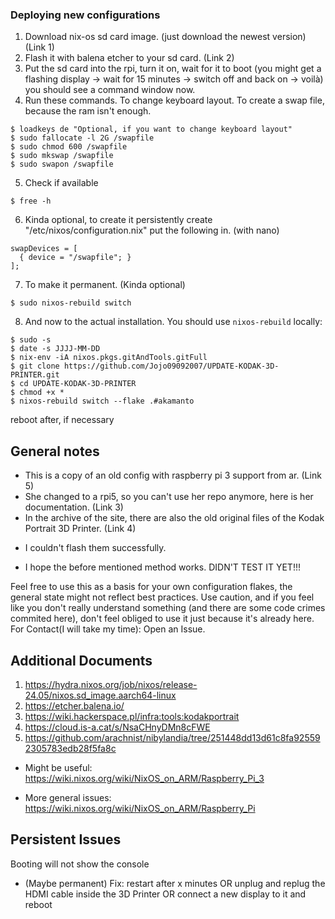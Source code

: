 ### Deploying new configurations
1. Download nix-os sd card image. (just download the newest version) (Link 1)
2. Flash it with balena etcher to your sd card. (Link 2)
3. Put the sd card into the rpi, turn it on, wait for it to boot (you might get a flashing display -> wait for 15 minutes -> switch off and back on -> voilà) you should see a command window now.
4. Run these commands. To change keyboard layout. To create a swap file, because the ram isn't enough. 
```
$ loadkeys de "Optional, if you want to change keyboard layout"
$ sudo fallocate -l 2G /swapfile
$ sudo chmod 600 /swapfile
$ sudo mkswap /swapfile
$ sudo swapon /swapfile
```
5. Check if available
```
$ free -h
```
6. Kinda optional, to create it persistently create "/etc/nixos/configuration.nix" put the following in. (with nano)
```
swapDevices = [
  { device = "/swapfile"; }
];
```
7. To make it permanent. (Kinda optional)
```
$ sudo nixos-rebuild switch
```
8. And now to the actual installation. You should use `nixos-rebuild` locally:
```
$ sudo -s
$ date -s JJJJ-MM-DD
$ nix-env -iA nixos.pkgs.gitAndTools.gitFull
$ git clone https://github.com/Jojo09092007/UPDATE-KODAK-3D-PRINTER.git
$ cd UPDATE-KODAK-3D-PRINTER
$ chmod +x *
$ nixos-rebuild switch --flake .#akamanto
```
reboot after, if necessary

## General notes
- This is a copy of an old config with raspberry pi 3 support from ar. (Link 5)
- She changed to a rpi5, so you can't use her repo anymore, here is her documentation. (Link 3)
- In the archive of the site, there are also the old original files of the Kodak Portrait 3D Printer. (Link 4)
* I couldn't flash them successfully.
- I hope the before mentioned method works. DIDN'T TEST IT YET!!!

Feel free to use this as a basis for your own configuration flakes, the general state might not reflect best
practices. Use caution, and if you feel like you don't really understand
something (and there are some code crimes commited here), don't feel obliged to
use it just because it's already here.
For Contact(I will take my time): Open an Issue.

## Additional Documents
1. https://hydra.nixos.org/job/nixos/release-24.05/nixos.sd_image.aarch64-linux
2. https://etcher.balena.io/
3. https://wiki.hackerspace.pl/infra:tools:kodakportrait
4. https://cloud.is-a.cat/s/NsaCHnyDMn8cFWE
5. https://github.com/arachnist/nibylandia/tree/251448dd13d61c8fa925592305783edb28f5fa8c
- Might be useful: https://wiki.nixos.org/wiki/NixOS_on_ARM/Raspberry_Pi_3

- More general issues:
https://wiki.nixos.org/wiki/NixOS_on_ARM/Raspberry_Pi

## Persistent Issues
Booting will not show the console
- (Maybe permanent) Fix: restart after x minutes OR unplug and replug the HDMI cable inside the 3D Printer OR connect a new display to it and reboot

